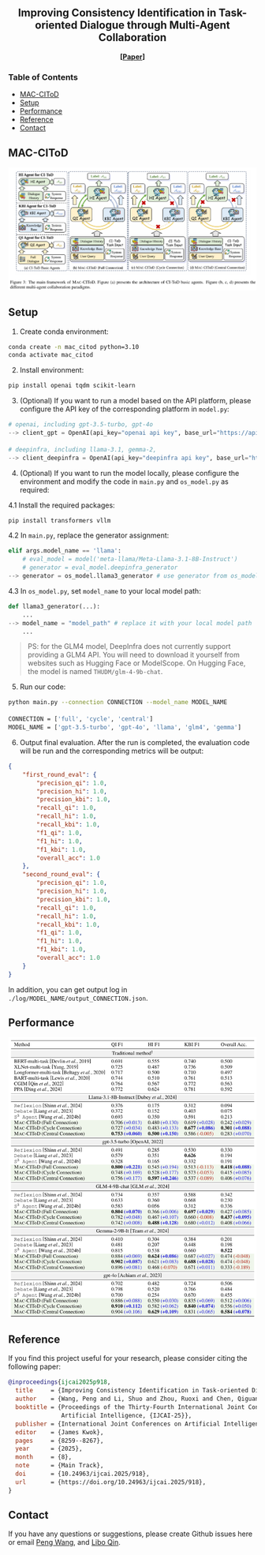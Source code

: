 <h2 align="center">Improving Consistency Identification in Task-oriented Dialogue through Multi-Agent Collaboration</h2>

<p align="center">
  <b>
  [<a href="https://doi.org/10.24963/ijcai.2025/918">Paper</a>]
  </b>
  <br/>
</p>

### Table of Contents
- [MAC-CIToD](#mac-citod)
- [Setup](#setup)
- [Performance](#performance)
- [Reference](#reference)
- [Contact](#contact)

## MAC-CIToD
![The main framework of MAC-CIToD](img/main.png)

## Setup
1. Create conda environment:
```bash
conda create -n mac_citod python=3.10
conda activate mac_citod
```

2. Install environment:
```bash
pip install openai tqdm scikit-learn
```

3. (Optional) If you want to run a model based on the API platform, please configure the API key of the corresponding platform in `model.py`:
```python
# openai, including gpt-3.5-turbo, gpt-4o
--> client_gpt = OpenAI(api_key="openai api key", base_url="https://api.openai.com/v1")

# deepinfra, including llama-3.1, gemma-2, 
--> client_deepinfra = OpenAI(api_key="deepinfra api key", base_url="https://api.deepinfra.com/v1/openai")
```

4. (Optional) If you want to run the model locally, please configure the environment and modify the code in `main.py` and `os_model.py` as required:

4.1 Install the required packages:
```bash
pip install transformers vllm
```

4.2 In `main.py`, replace the generator assignment:
```python
elif args.model_name == 'llama':
    # eval_model = model('meta-llama/Meta-Llama-3.1-8B-Instruct')
    # generator = eval_model.deepinfra_generator
--> generator = os_model.llama3_generator # use generator from os_model.py instead of model.py
```
4.3 In `os_model.py`, set `model_name` to your local model path:
```python
def llama3_generator(...):
    ...
--> model_name = "model_path" # replace it with your local model path
    ...
```
>PS: for the GLM4 model, DeepInfra does not currently support providing a GLM4 API. You will need to download it yourself from websites such as Hugging Face or ModelScope. On Hugging Face, the model is named `THUDM/glm-4-9b-chat`.

5. Run our code:
```bash
python main.py --connection CONNECTION --model_name MODEL_NAME

CONNECTION = ['full', 'cycle', 'central']
MODEL_NAME = ['gpt-3.5-turbo', 'gpt-4o', 'llama', 'glm4', 'gemma']
```

6. Output final evaluation. After the run is completed, the evaluation code will be run and the corresponding metrics will be output:
```json
{
    "first_round_eval": {
        "precision_qi": 1.0,
        "precision_hi": 1.0,
        "precision_kbi": 1.0,
        "recall_qi": 1.0,
        "recall_hi": 1.0,
        "recall_kbi": 1.0,
        "f1_qi": 1.0,
        "f1_hi": 1.0,
        "f1_kbi": 1.0,
        "overall_acc": 1.0
    },
    "second_round_eval": {
        "precision_qi": 1.0,
        "precision_hi": 1.0,
        "precision_kbi": 1.0,
        "recall_qi": 1.0,
        "recall_hi": 1.0,
        "recall_kbi": 1.0,
        "f1_qi": 1.0,
        "f1_hi": 1.0,
        "f1_kbi": 1.0,
        "overall_acc": 1.0
    }
}
```
In addition, you can get output log in `./log/MODEL_NAME/output_CONNECTION.json`.

## Performance
![Main results](img/performance.png)

## Reference
If you find this project useful for your research, please consider citing the following paper:
```bibtex
@inproceedings{ijcai2025p918,
  title     = {Improving Consistency Identification in Task-oriented Dialogue Through Multi-Agent Collaboration},
  author    = {Wang, Peng and Li, Shuo and Zhou, Ruoxi and Chen, Qiguang and Xu, Xiao and Fei, Hao and Li, Dagang and Che, Wanxiang and Qin, Libo},
  booktitle = {Proceedings of the Thirty-Fourth International Joint Conference on
               Artificial Intelligence, {IJCAI-25}},
  publisher = {International Joint Conferences on Artificial Intelligence Organization},
  editor    = {James Kwok},
  pages     = {8259--8267},
  year      = {2025},
  month     = {8},
  note      = {Main Track},
  doi       = {10.24963/ijcai.2025/918},
  url       = {https://doi.org/10.24963/ijcai.2025/918},
}
```

## Contact
If you have any questions or suggestions, please create Github issues here or email [Peng Wang](mailto:wpengxss@gmail.com), and [Libo Qin](mailto:lbqin@csu.edu.cn).
